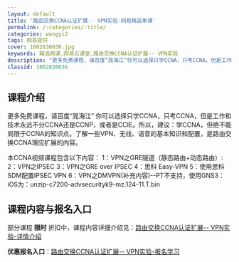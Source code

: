 ```yaml
---
layout: default
title: '路由交换CCNA认证扩展-- VPN实验-网易精品单课'
permalink: /:categories/:title/
categories: wangyi2
tags: 网易提供
cover: 1002830036.jpg
keywords: 精选网课,网易云课堂,路由交换CCNA认证扩展-- VPN实验
description: "更多免费课程，请百度“晁海江”你可以选择只学CCNA，只考CCNA，但是工作和技术永远不分CCNA还是CCNP，或者是CCIE。所以，建议：学CCNA，但绝不能局限于CCNA的知识点。了解一"
classid: 1002830036
---
```


## 课程介绍

更多免费课程，请百度“晁海江”
你可以选择只学CCNA，只考CCNA，但是工作和技术永远不分CCNA还是CCNP，或者是CCIE。所以，建议：学CCNA，但绝不能局限于CCNA的知识点。了解一些VPN、无线、语音的基本知识和配置，是路由交换CCNA理应扩展的内容。

本CCNA视频课程包含以下内容：
1：VPN之GRE隧道（静态路由+动态路由）:
2：VPN之IPSEC
3：VPN之GRE over IPSEC
4：思科 Easy-VPN
5：使用思科SDM配置IPSEC VPN
6：VPN之DMVPN(补充内容)--PT不支持，使用GNS3：
   iOS为：unzip-c7200-advsecurityk9-mz.124-11.T.bin

## 课程内容与报名入口

部分课程 **限时** 折扣中，课程内容详细介绍见：[路由交换CCNA认证扩展-- VPN实验-详情介绍](https://study.163.com/course/introduction/1002830036.htm?share=1&shareId=1025206652&utm_campaign=share&utm_medium=iphoneShare&utm_source=&utm_u=1025206652)

**优惠报名入口**：[路由交换CCNA认证扩展-- VPN实验-报名学习](https://study.163.com/course/introduction/1002830036.htm?share=1&shareId=1025206652&utm_campaign=share&utm_medium=iphoneShare&utm_source=&utm_u=1025206652)

